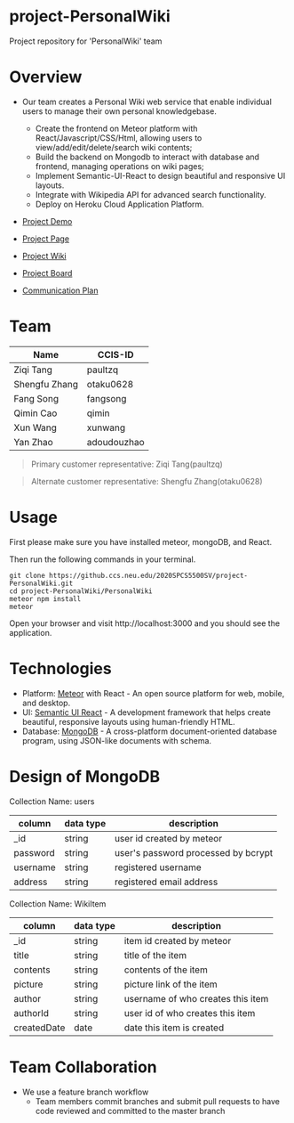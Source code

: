 # project-PersonalWiki
Project repository for 'PersonalWiki' team

# Overview

* Our team creates a Personal Wiki web service that enable individual users to manage their own personal knowledgebase. 
     * Create the frontend on Meteor platform with React/Javascript/CSS/Html, allowing users to view/add/edit/delete/search wiki contents;
     * Build the backend on Mongodb to interact with database and frontend, managing operations on wiki pages;
     * Implement Semantic-UI-React to design beautiful and responsive UI layouts.
     * Integrate with Wikipedia API for advanced search functionality.
     * Deploy on Heroku Cloud Application Platform.


* [Project Demo](https://mywiki5500.herokuapp.com/app)
* [Project Page](https://pages.github.ccs.neu.edu/2020SPCS5500SV/project-PersonalWiki/)
* [Project Wiki](https://github.ccs.neu.edu/2020SPCS5500SV/project-PersonalWiki/wiki)
* [Project Board](https://github.ccs.neu.edu/2020SPCS5500SV/project-PersonalWiki/projects/1)
* [Communication Plan](https://github.ccs.neu.edu/2020SPCS5500SV/project-PersonalWiki/blob/master/docs/Communications%20Plan.pdf)


# Team


|Name|CCIS-ID|
|------|-------|
|Ziqi Tang|paultzq|
|Shengfu Zhang|otaku0628|
|Fang Song|fangsong|
|Qimin Cao|qimin|
|Xun Wang|xunwang|
|Yan Zhao|adoudouzhao|

>Primary customer representative: Ziqi Tang(paultzq)

>Alternate customer representative: Shengfu Zhang(otaku0628)

# Usage

First please make sure you have installed meteor, mongoDB, and React.

Then run the following commands in your terminal.

```
git clone https://github.ccs.neu.edu/2020SPCS5500SV/project-PersonalWiki.git
cd project-PersonalWiki/PersonalWiki
meteor npm install
meteor
```
Open your browser and visit http://localhost:3000 and you should see the application.

# Technologies

- Platform: [Meteor](https://www.meteor.com/) with React - An open source platform for 
web, mobile, and desktop.
- UI: [Semantic UI React](https://react.semantic-ui.com/) - A development framework that helps create beautiful, responsive layouts using human-friendly HTML.
- Database: [MongoDB](https://www.mongodb.com/) - A cross-platform document-oriented database program, using JSON-like documents with schema.

# Design of MongoDB


Collection Name: users


| column | data type| description |
|-------|-----|------|
| _id | string | user id created by meteor |
| password | string | user's password processed by bcrypt |
| username | string | registered username |
| address | string | registered email address |


Collection Name: WikiItem


| column | data type| description |
|-------|-----|------|
| _id | string | item id created by meteor |
| title | string | title of the item |
| contents | string | contents of the item |
| picture | string | picture link of the item |
| author | string | username of who creates this item |
| authorId | string | user id of who creates this item |
| createdDate | date | date this item is created |


# Team Collaboration
* We use a feature branch workflow
     * Team members commit branches and submit pull requests to have code reviewed and committed to the master branch
